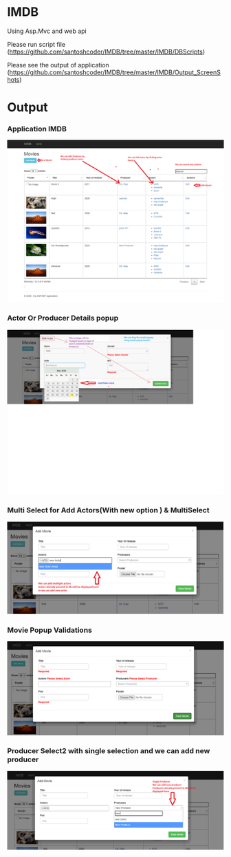 # IMDB

Using Asp.Mvc and web api

Please run script file (https://github.com/santoshcoder/IMDB/tree/master/IMDB/DBScripts)

Please see the output of application (https://github.com/santoshcoder/IMDB/tree/master/IMDB/Output_ScreenShots)

<h1>Output</h1>
 
<div>
  <h3>Application IMDB</h3>
<img src="https://github.com/santoshcoder/IMDB/blob/master/IMDB/Output_ScreenShots/IMDB.png"/>
</div>

<div>
  <h3>Actor Or Producer Details popup</h3>
<img src="https://github.com/santoshcoder/IMDB/blob/master/IMDB/Output_ScreenShots/ActorOrProducerDetailspopup.png"/>
</div>

<div>
  <h3>Multi Select for Add Actors(With new option ) & MultiSelect</h3>
<img src="https://github.com/santoshcoder/IMDB/blob/master/IMDB/Output_ScreenShots/Actors_newoption_Multiple.png"/>
</div>

<div>
  <h3>Movie Popup Validations</h3>
<img src="https://github.com/santoshcoder/IMDB/blob/master/IMDB/Output_ScreenShots/MovieValidations.PNG"/>
</div>

<div>
  <h3>Producer Select2 with single selection and we can add new producer </h3>
<img src="https://github.com/santoshcoder/IMDB/blob/master/IMDB/Output_ScreenShots/Producer_SingleSelection_NewOption.png"/>
</div>

